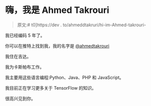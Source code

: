 # 嗨，我是 Ahmed Takrouri

> 原文:# t0]https://dev . to/ahmeddtakruri/hi-im-Ahmed-takrouri-

我已经编码 5 年了。

你可以在推特上找到我，我的名字是 [@ahmedtakrouri](https://twitter.com/ahmedtakrouri)

我住在吉达。

我为卡斯帕布工作。

我主要用这些语言编程:Python、Java、PHP 和 JavaScript。

我目前正在学习更多关于 TensorFlow 的知识。

很高兴见到你。